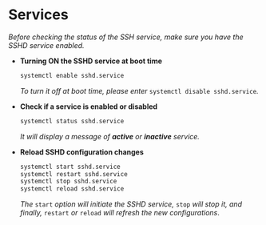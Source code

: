 # Services

_Before checking the status of the SSH service, make sure you have the SSHD service enabled._

* **Turning ON the SSHD service at boot time**

  ```bash
  systemctl enable sshd.service
  ```

  _To turn it off at boot time, please enter_ `systemctl disable sshd.service`_._

* **Check if a service is enabled or disabled**

  ```bash
  systemctl status sshd.service
  ```

  _It will display a message of **active** or **inactive** service._

* **Reload SSHD configuration changes**

  ```bash
  systemctl start sshd.service
  systemctl restart sshd.service
  systemctl stop sshd.service
  systemctl reload sshd.service
  ```

  _The_ `start` _option will initiate the SSHD service,_ `stop` _will stop it, and finally,_ `restart` _or_ `reload` _will refresh the new configurations_.

